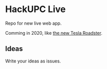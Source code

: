 # HackUPC Live

Repo for new live web app.

Comming in 2020, like [the new Tesla Roadster](https://www.tesla.com/roadster).

## Ideas

Write your ideas as issues.
